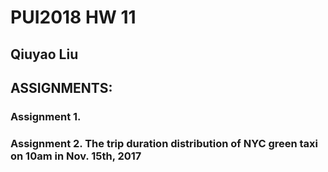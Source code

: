 
# PUI2018 HW 11
## Qiuyao Liu

## ASSIGNMENTS:

### Assignment 1. 

### Assignment 2. The trip duration distribution of NYC green taxi on 10am in Nov. 15th, 2017


